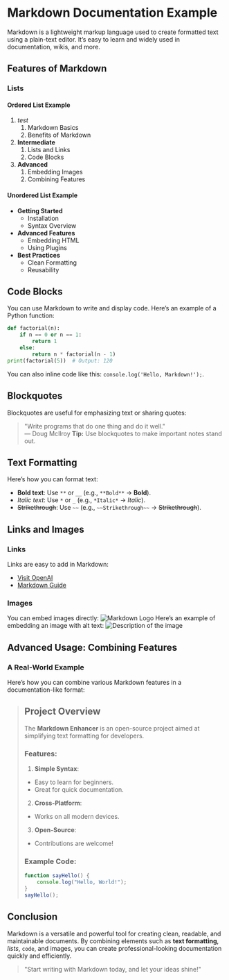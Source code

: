 # Markdown Documentation Example
Markdown is a lightweight markup language used to create formatted text using a plain-text editor. It’s easy to learn and widely used in documentation, wikis, and more.

## Features of Markdown
### Lists
#### Ordered List Example
1. *test*
    1. Markdown Basics
    2. Benefits of Markdown
2. **Intermediate**
    1. Lists and Links
    2. Code Blocks
3. **Advanced**
    1. Embedding Images
    2. Combining Features
#### Unordered List Example
- **Getting Started**
    - Installation
    - Syntax Overview
- **Advanced Features**
    - Embedding HTML
    - Using Plugins
- **Best Practices**
    - Clean Formatting
    - Reusability

## Code Blocks
You can use Markdown to write and display code. Here’s an example of a Python function:

```python
def factorial(n):
    if n == 0 or n == 1:
        return 1
    else:
        return n * factorial(n - 1)
print(factorial(5))  # Output: 120
```
You can also inline code like this: `console.log('Hello, Markdown!');`.

## Blockquotes
Blockquotes are useful for emphasizing text or sharing quotes:
> "Write programs that do one thing and do it well."  
> — Doug McIlroy
> **Tip:** Use blockquotes to make important notes stand out.

## Text Formatting
Here’s how you can format text:
- **Bold text**: Use `**` or `__` (e.g., `**Bold**` → **Bold**).
- *Italic text*: Use `*` or `_` (e.g., `*Italic*` → *Italic*).
- ~~Strikethrough~~: Use `~~` (e.g., `~~Strikethrough~~` → ~~Strikethrough~~).

## Links and Images
### Links
Links are easy to add in Markdown:
- [Visit OpenAI](https://www.openai.com)
- [Markdown Guide](https://www.markdownguide.org)

### Images
You can embed images directly:
![Markdown Logo](https://markdown-here.com/img/icon256.png)
Here’s an example of embedding an image with alt text:
![Description of the image](https://example.com/image.png)

## Advanced Usage: Combining Features
### A Real-World Example
Here’s how you can combine various Markdown features in a documentation-like format:

> ## Project Overview
>
> The **Markdown Enhancer** is an open-source project aimed at simplifying text formatting for developers.
>
> ### Features:
> 1. **Simple Syntax**:
>   - Easy to learn for beginners.
>   - Great for quick documentation.
> 2. **Cross-Platform**:
>   - Works on all modern devices.
> 3. **Open-Source**:
>   - Contributions are welcome!
>
> ### Example Code:
> ```javascript
> function sayHello() {
>     console.log("Hello, World!");
> }
> sayHello();
> ```

## Conclusion
Markdown is a versatile and powerful tool for creating clean, readable, and maintainable documents. By combining elements such as **text formatting**, *lists*, `code`, and images, you can create professional-looking documentation quickly and efficiently.
> "Start writing with Markdown today, and let your ideas shine!"